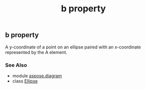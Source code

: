 ﻿---
title: b property
second_title: Aspose.Diagram for Python via .NET API References
description: 
type: docs
weight: 50
url: /python-net/aspose.diagram/ellipse/b/
is_root: false
---

## b property


A y-coordinate of a point on an ellipse  paired with an x-coordinate represented by the A element.

### See Also
* module [aspose.diagram](../../)
* class [Ellipse](/diagram/python-net/aspose.diagram/ellipse)
